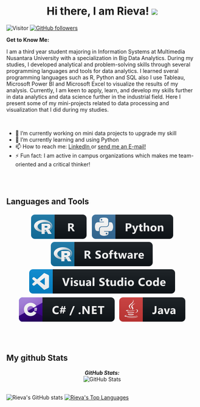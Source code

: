 <div align="center">
   <h1>Hi there, I am Rieva! </a> <img src="https://media.giphy.com/media/hvRJCLFzcasrR4ia7z/giphy.gif" width="25px"> </h1>
</div>

![Visitor](https://visitor-badge.laobi.icu/badge?page_id=rievaps.repoName) [![GitHub followers](https://img.shields.io/github/followers/rievaps.svg?style=social&label=Follow)](https://github.com/rievaps?tab=followers)<br/>

<strong>Get to Know Me:</strong><br>
<p>
I am a third year student majoring in Information Systems at Multimedia Nusantara University with a specialization in Big Data Analytics. During my studies, I developed analytical and problem-solving skills through several programming languages and tools for data analytics. I learned sveral programming languages such as R, Python and SQL also I use Tableau, Microsoft Power BI and Microsoft Excel to visualize the results of my analysis. Currently, I am keen to apply, learn, and develop my skills further in data analytics and data science further in the industrial field. Here I present some of my mini-projects related to data processing and visualization that I did during my studies. 
</p>

<br>
<ul>
  <li>  🔭 I’m currently working on mini data projects to upgrade my skill</li>
  <li>  🌱 I’m currently learning and using Python</li>
  <li>  📫 How to reach me: <a href = "https://www.linkedin.com/in/rievaps/"> LinkedIn </a> or <a href="mailto:rievaps@gmail.com">send me an E-mail!</a></li>
  <li>  ⚡ Fun fact: I am active in campus organizations which makes me team-oriented and a critical thinker!</li>
</ul>

<br><br>
<h2>Languages and Tools</h2>
<p align="center">
  <img src="https://github.com/MikeCodesDotNET/ColoredBadges/blob/master/svg/dev/languages/r.svg" alt="r" style="vertical-align:top; margin:4px">    
  <img src="https://github.com/MikeCodesDotNET/ColoredBadges/blob/master/svg/dev/languages/python.svg" alt="python" style="vertical-align:top; margin:4px">
  <img src="https://github.com/MikeCodesDotNET/ColoredBadges/blob/master/svg/dev/languages/rsoftware.svg" alt="rstudio" style="vertical-align:top; margin:4px">
  <img src="https://github.com/MikeCodesDotNET/ColoredBadges/blob/master/svg/dev/tools/visualstudio_code.svg" alt="vscode" style="vertical-align:top; margin:4px">
  <img src="https://github.com/MikeCodesDotNET/ColoredBadges/blob/master/svg/dev/languages/csharp_dotnet.svg" alt="csharp_dotnet" style="vertical-align:top; margin:6px 4px">
  <img src="https://github.com/MikeCodesDotNET/ColoredBadges/blob/master/svg/dev/languages/java.svg" alt="java" style="vertical-align:top; margin:6px 4px">
</p>

<br><br>
<h2>My github Stats</h2>

<div>
   
  <p align="center">
  <b><em>GitHub Stats:</em></b> <br/>
    <img src="https://github-readme-streak-stats.herokuapp.com/?user=rievaps" alt="GitHub Stats" /> <br/><br/>
  
</div>


![Rieva's GitHub stats](https://github-readme-stats.vercel.app/api?username=rievaps&show_icons=truel) <a href="https://github.com/rievaps/github-readme-stats"><img alt="Rieva's Top Languages" src="https://github-readme-stats.vercel.app/api/top-langs/?username=rievaps&langs_count=8&count_private=true" /></a>
